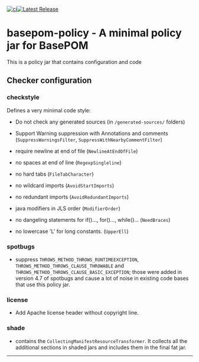 [![ci](https://github.com/basepom/basepom-policy/workflows/ci/badge.svg)](https://github.com/basepom/basepom-policy/actions?query=workflow%3Aci)[![Latest Release](https://maven-badges.herokuapp.com/maven-central/org.basepom/basepom-policy/badge.svg?style=flat)](http://search.maven.org/#search%7Cgav%7C1%7Cg%3A%22org.basepom%22%20AND%20a%3A%22basepom-policy%22)

# basepom-policy - A minimal policy jar for BasePOM

This is a policy jar that contains configuration and code

## Checker configuration

### checkstyle

Defines a very minimal code style:

- Do not check any generated sources (in `/generated-sources/` folders)

- Support Warning suppression with Annotations and comments (`SuppressWarningsFilter`, `SuppressWithNearbyCommentFilter`)
- require newline at end of file (`NewlineAtEndOfFile`)
- no spaces at end of line (`RegexpSingleline`)
- no hard tabs (`FileTabCharacter`)
- no wildcard imports (`AvoidStartImports`)
- no redundant imports (`AvoidRedundantImports`)
- java modifiers in JLS order (`ModifierOrder`)
- no dangeling statements for if()..., for()..., while()... (`NeedBraces`)
- no lowercase 'L' for long constants. (`UpperEll`)

### spotbugs

- suppress `THROWS_METHOD_THROWS_RUNTIMEEXCEPTION`, `THROWS_METHOD_THROWS_CLAUSE_THROWABLE` and `THROWS_METHOD_THROWS_CLAUSE_BASIC_EXCEPTION`; those were added in version 4.7 of spotbugs and cause a lot of noise in existing code bases that use this policy jar.

### license

- Add Apache license header without copyright line.

### shade

- contains the `CollectingManifestResourceTransformer`. It collects all the additional sections in shaded jars and includes them in the final fat jar.

----
